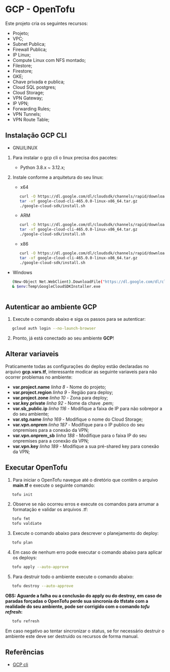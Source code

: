 # GCP - OpenTofu

Este projeto cria os seguintes recursos:
+ Projeto; 
+ VPC;
+ Subnet Publica;
+ Firewall Publica;
+ IP Linux;
+ Compute Linux com NFS montado;
+ Filestore;
+ Firestore;
+ GKE;
+ Chave privada e publica;
+ Cloud SQL postgres;
+ Cloud Storage;
+ VPN Gateway;
+ IP VPN;
+ Forwarding Rules;
+ VPN Tunnels;
+ VPN Route Table;

## Instalação GCP CLI

+ GNU/LINUX

1. Para instalar o gcp cli o linux precisa dos pacotes:

   + Python 3.8.x ~ 3.12.x;

2. Instale conforme a arquitetura do seu linux:

   - x64

   ```bash
      curl -O https://dl.google.com/dl/cloudsdk/channels/rapid/downloads/google-cloud-cli-465.0.0-linux-x86_64.tar.gz
      tar -xf google-cloud-cli-465.0.0-linux-x86_64.tar.gz
      ./google-cloud-sdk/install.sh
   ```

   - ARM

   ```bash
      curl -O https://dl.google.com/dl/cloudsdk/channels/rapid/downloads/google-cloud-cli-465.0.0-linux-arm.tar.gz
      tar -xf google-cloud-cli-465.0.0-linux-x86_64.tar.gz
      ./google-cloud-sdk/install.sh
   ```

   - x86

   ```bash
      curl -O https://dl.google.com/dl/cloudsdk/channels/rapid/downloads/google-cloud-cli-465.0.0-linux-x86.tar.gz
      tar -xf google-cloud-cli-465.0.0-linux-x86_64.tar.gz
      ./google-cloud-sdk/install.sh
   ```

+ Windows

```bash
   (New-Object Net.WebClient).DownloadFile("https://dl.google.com/dl/cloudsdk/channels/rapid/GoogleCloudSDKInstaller.exe", "$env:Temp\GoogleCloudSDKInstaller.exe")
   & $env:Temp\GoogleCloudSDKInstaller.exe
    
```
## Autenticar ao ambiente GCP

1. Execute o comando abaixo e siga os passos para se autenticar:

```bash
   gcloud auth login --no-launch-browser
``` 

2. Pronto, já está conectado ao seu ambiente **GCP**!

## Alterar variaveis

Praticamente todas as configurações do deploy estão declaradas no arquivo **gcp.vars.tf**, interessante modicar as seguinte variaveis para não ocorrer problemas no ambiente:
+ **var.project.name** _linha 8_ - Nome do projeto;
+ **var.project.region** _linha 9_ - Região para deploy;
+ **var.project.zone** _linha 10_ - Zona para deploy;
+ **var.key.private** _linha 92_ - Nome da chave .pem;
+ **var.sb_public.ip** _linha 116_ - Modifique a faixa de IP para não sobrepor a do seu ambiente;
+ **var.stg.name** _linha 169_ - Modifique o nome do Cloud Storage;
+ **var.vpn.onprem** _linha 187_ - Modifique para o IP publico do seu onpremises para a conexão da VPN;
+ **var.vpn.onprem_sb** _linha 188_ - Modifique para o faixa IP do seu onpremises para a conexão da VPN;
+ **var.vpn.key** _linha 189_ - Modifique a sua pré-shared key para conexão da VPN;

## Executar OpenTofu

1. Para iniciar o OpenTofu navegue até o diretório que contêm o arquivo **main.tf** e execute o seguinte comando:

```bash
   tofu init
```

2. Observe se não ocorreu erros e execute os comandos para arrumar a formatação e validar os arquivos .tf:

```bash
   tofu fmt
   tofu valdiate
```

3. Execute o comando abaixo para descrever o planejamento do deploy:

```bash
   tofu plan
```

4. Em caso de nenhum erro pode executar o comando abaixo para aplicar os deploys:

```bash
   tofu apply --auto-approve
```

5. Para destruir todo o ambiente execute o comando abaixo:

```bash
   tofu destroy --auto-approve
```

**OBS: Aguarde a falha ou a conclusão do apply ou do destroy, em caso de paradas forçadas o OpenTofu perde sua sincronia do tfstate com a realidade do seu ambiente, pode ser corrigido com o comando _tofu refresh_:**

```bash
   tofu refresh
```

Em caso negativo ao tentar sincronizar o status, se for necessário destruir o ambiente este deve ser destruido os recursos de forma manual.

## Referências

+ [GCP cli](https://cloud.google.com/sdk/docs/install#linux)